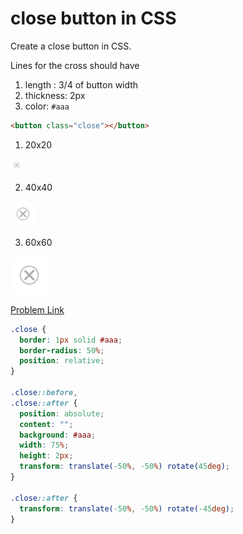 # close button in CSS

Create a close button in CSS.

Lines for the cross should have

1. length : 3/4 of button width
2. thickness: 2px
3. color: `#aaa`

```html
<button class="close"></button>
```

1. 20x20

<img src="./assets/012-1.png" width="20">

2. 40x40

<img src="./assets/012-1.png" width="40">

3. 60x60

<img src="./assets/012-1.png" width="60">

[Problem Link](https://bigfrontend.dev/css/css-cross-button)

```css
.close {
  border: 1px solid #aaa;
  border-radius: 50%;
  position: relative;
}

.close::before,
.close::after {
  position: absolute;
  content: "";
  background: #aaa;
  width: 75%;
  height: 2px;
  transform: translate(-50%, -50%) rotate(45deg);
}

.close::after {
  transform: translate(-50%, -50%) rotate(-45deg);
}
```
